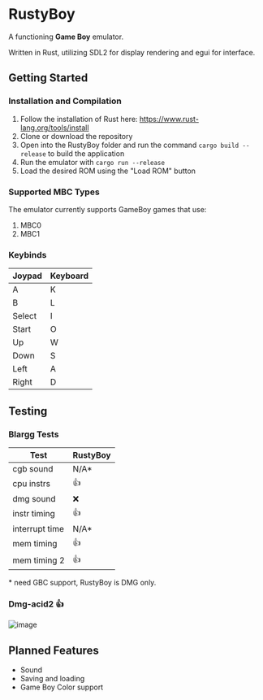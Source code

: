 

# RustyBoy
A functioning **Game Boy** emulator.

Written in Rust, utilizing SDL2 for display rendering and egui for interface.


## Getting Started

### Installation and Compilation
1.  Follow the installation of Rust here: https://www.rust-lang.org/tools/install
2.  Clone or download the repository
3. Open into the RustyBoy folder and run the command `cargo build --release` to build the application
4. Run the emulator with `cargo run --release`
5. Load the desired ROM using the "Load ROM" button

### Supported MBC Types
The emulator currently supports GameBoy games that use:
1. MBC0
2. MBC1

### Keybinds
| Joypad | Keyboard |
|--------|----------|
| A      | K        |
| B      | L        |
| Select | I        |
| Start  | O        |
| Up     | W        |
| Down   | S        |
| Left   | A        |
| Right  | D        | 
## Testing

### Blargg Tests

| Test | RustyBoy |
|--|--|
| cgb sound | N/A* |
|cpu instrs|👍 |
|dmg sound |❌ |
|instr timing |👍|
|interrupt time |N/A*|
|mem timing|👍|
|mem timing 2|👍|

\* need GBC support, RustyBoy is DMG only.

### Dmg-acid2 👍
![image](https://github.com/user-attachments/assets/6669e4a2-b36b-4f9f-be84-066817ae03d5)


## Planned Features

- Sound
- Saving and loading
- Game Boy Color support 

